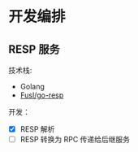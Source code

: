 # 开发编排

## RESP 服务

技术栈:
- Golang
- [Fusl/go-resp](https://github.com/Fusl/go-resp)

开发：
- [x] RESP 解析
- [ ] RESP 转换为 RPC 传递给后继服务
